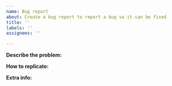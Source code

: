 ```yaml
---
name: Bug report
about: Create a bug report to report a bug so it can be fixed
title: ''
labels: ''
assignees: ''

---
```


**Describe the problem:**

**How to replicate:**

**Extra info:**
